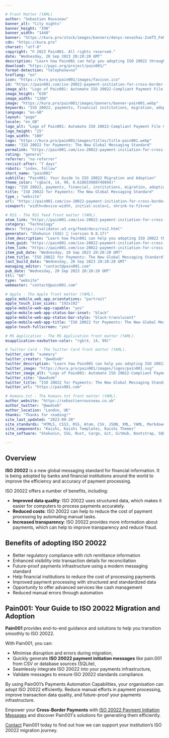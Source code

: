```yaml
---

# Front Matter (YAML)
author: "Sebastien Rousseau"
banner_alt: "City nights"
banner_height: "398"
banner_width: "1440"
banner: "https://kura.pro/stock/images/banners/denys-nevozhai-2vmT5_FeMck.webp"
cdn: "https://kura.pro"
charset: "utf-8"
copyright: "© 2023 Pain001. All rights reserved."
date: "Wednesday, 20 Sep 2023 20:20:20 GMT"
description: "Learn how Pain001 can help you adopting ISO 20022 through compliant message generation and integration"
download: "https://pypi.org/project/pain001/"
format-detection: "telephone=no"
hreflang: "en"
icon: "https://kura.pro/pain001/images/favicon.ico"
id: "https://pain001.com/iso-20022-payment-initiation-for-cross-border-payments/index.html"
image_alt: "Logo of Pain001: Automate ISO 20022-Compliant Payment File Creation"
image_height: "630"
image_width: "1200"
image: "https://kura.pro/pain001/images/banners/banner-pain001.webp"
keywords: "ISO 20022, payments, financial institutions, migration, adoption, Pain001, automation, compliance, infrastructure, cross-border payments"
language: "en-GB"
layout: "page"
locale: "en_GB"
logo_alt: "Logo of Pain001: Automate ISO 20022-Compliant Payment File Creation"
logo_height: "25"
logo_width: "100"
logo: "https://kura.pro/pain001/images/titles/title-pain001.webp"
name: "ISO 20022 for Payments: The New Global Messaging Standard"
permalink: "https://pain001.com/iso-20022-payment-initiation-for-cross-border-payments/index.html"
rating: "general"
referrer: "no-referrer"
revisit-after: "7 days"
robots: "index, follow"
short_name: "pain001"
subtitle: "Pain001: Your Guide to ISO 20022 Migration and Adoption"
theme_color: "rgba(4, 14, 99, 0.618033988749894)"
tags: "ISO 20022, payments, financial, institutions, migration, adoption, Pain001, automation, compliance, infrastructure"
title: "ISO 20022 for Payments: The New Global Messaging Standard"
type_: "website"
url: "https://pain001.com/iso-20022-payment-initiation-for-cross-border-payments/index.html"
viewport: "width=device-width, initial-scale=1, shrink-to-fit=no"

# RSS - The RSS feed front matter (YAML).
atom_link: "https://pain001.com/iso-20022-payment-initiation-for-cross-border-payments/rss.xml"
category: "Technology"
docs: "https://validator.w3.org/feed/docs/rss2.html"
generator: "Shokunin (SSG) 🦀 (version 0.0.17)"
item_description: "Learn how Pain001 can help you adopting ISO 20022 through compliant message generation and integration"
item_guid: "https://pain001.com/iso-20022-payment-initiation-for-cross-border-payments/rss.xml"
item_link: "https://pain001.com/iso-20022-payment-initiation-for-cross-border-payments/rss.xml"
item_pub_date: "Wednesday, 20 Sep 2023 20:20:20 GMT"
item_title: "ISO 20022 for Payments: The New Global Messaging Standard"
last_build_date: "Wednesday, 20 Sep 2023 20:20:20 GMT"
managing_editor: "contact@pain001.com"
pub_date: "Wednesday, 20 Sep 2023 20:20:20 GMT"
ttl: "60"
type: "website"
webmaster: "contact@pain001.com"

# Apple - The Apple front matter (YAML).
apple_mobile_web_app_orientations: "portrait"
apple_touch_icon_sizes: "192x192"
apple-mobile-web-app-capable: "yes"
apple-mobile-web-app-status-bar-inset: "black"
apple-mobile-web-app-status-bar-style: "black-translucent"
apple-mobile-web-app-title: "ISO 20022 for Payments: The New Global Messaging Standard"
apple-touch-fullscreen: "yes"

# MS Application - The MS Application front matter (YAML).
msapplication-navbutton-color: "rgb(4, 14, 99)"

# Twitter Card - The Twitter Card front matter (YAML).
twitter_card: "summary"
twitter_creator: "@wwdseb"
twitter_description: "Learn how Pain001 can help you adopting ISO 20022 through compliant message generation and integration"
twitter_image: "https://kura.pro/pain001/images/logos/pain001.svg"
twitter_image_alt: "Logo of Pain001: Automate ISO 20022-Compliant Payment File Creation"
twitter_site: "@wwdseb"
twitter_title: "ISO 20022 for Payments: The New Global Messaging Standard"
twitter_url: "https://pain001.com"

# Humans.txt - The Humans.txt front matter (YAML).
author_website: "https://sebastienrousseau.co.uk"
author_twitter: "@wwdseb"
author_location: "London, UK"
thanks: "Thanks for reading!"
site_last_updated: "2023-09-20"
site_standards: "HTML5, CSS3, RSS, Atom, CSV, JSON, XML, YAML, Markdown, TOML, SQLite"
site_components: "Kaishi, Kaishi Templates, Kaishi Themes"
site_software: "Shokunin, SSG, Rust, Cargo, Git, GitHub, Bootstrap, SQLite, VS Code"

---
```


## Overview

**ISO 20022** is a new global messaging standard for financial information. It
is being adopted by banks and financial institutions around the world to
improve the efficiency and accuracy of payment processing.

ISO 20022 offers a number of benefits, including:

- **Improved data quality**: ISO 20022 uses structured data, which makes it
  easier for computers to process payments accurately.
- **Reduced costs**: ISO 20022 can help to reduce the cost of payment
  processing by automating manual tasks.
- **Increased transparency**: ISO 20022 provides more information about
  payments, which can help to improve transparency and reduce fraud.

## Benefits of adopting ISO 20022

- Better regulatory compliance with rich remittance information
- Enhanced visibility into transaction details for reconciliation
- Future-proof payments infrastructure using a modern messaging standard
- Help financial institutions to reduce the cost of processing payments
- Improved payment processing with structured and standardized data
- Opportunity to offer advanced services like cash management
- Reduced manual errors through automation

## Pain001: Your Guide to ISO 20022 Migration and Adoption

**Pain001** provides end-to-end guidance and solutions to help you transition
smoothly to ISO 20022.

With Pain001, you can:

- Minimise disruption and errors during migration,
- Quickly generate **ISO 20022 payment initiation messages** like pain.001 from
  CSV or database sources (SQLite),
- Seamlessly integrate ISO 20022 into your payments infrastructure,
- Validate messages to ensure ISO 20022 standards compliance.

By using Pain001’s Payments Automation Capabilities, your organisation can
adopt ISO 20022 efficiently. Reduce manual efforts in payment processing,
improve transaction data quality, and future-proof your payments infrastructure.

Empower your **Cross-Border Payments** with
[ISO 20022 Payment Initiation Messages][00] and discover Pain001's solutions
for generating them efficiently.

[Contact][01] Pain001 today to find out how we can support your institution’s
ISO 20022 migration journey.

[00]: /iso-20022-payment-initiation-for-cross-border-payments/index.html
[01]: /contact/index.html
